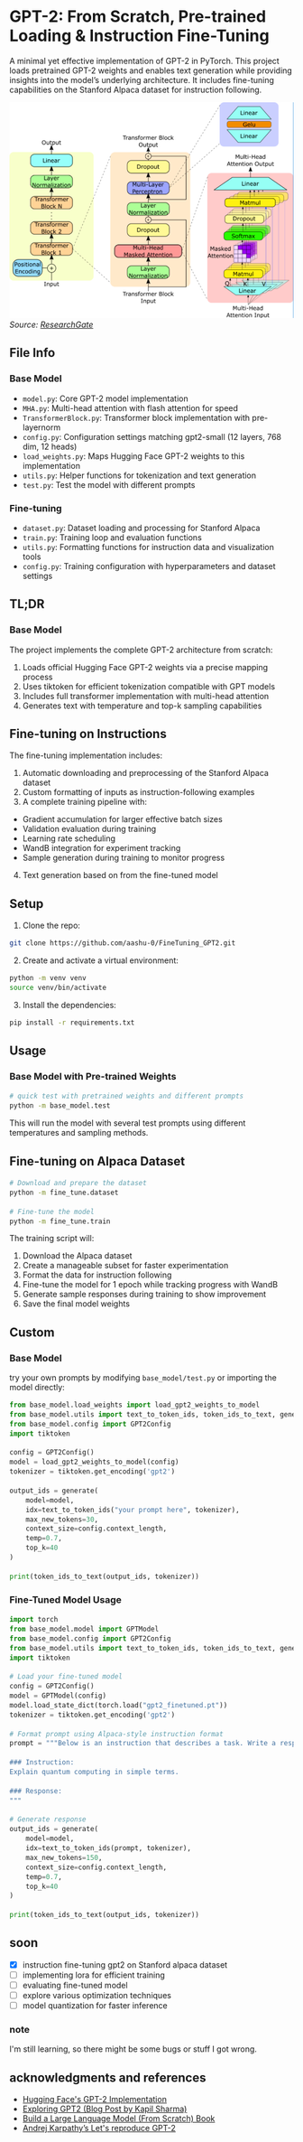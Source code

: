 # GPT-2: From Scratch, Pre-trained Loading & Instruction Fine-Tuning

A minimal yet effective implementation of GPT-2 in PyTorch. This project loads pretrained GPT-2 weights and enables text generation while providing insights into the model’s underlying architecture.
It includes fine-tuning capabilities on the Stanford Alpaca dataset for instruction following.

![GPT-2 Architecture](assets/image.png)  
*Source: [ResearchGate](https://www.researchgate.net/figure/GPT-2-model-architecture-The-GPT-2-model-contains-N-Transformer-decoder-blocks-as-shown_fig1_373352176)*

## File Info
### Base Model
- `model.py`: Core GPT-2 model implementation
- `MHA.py`: Multi-head attention with flash attention for speed
- `TransformerBlock.py`: Transformer block implementation with pre-layernorm
- `config.py`: Configuration settings matching gpt2-small (12 layers, 768 dim, 12 heads)
- `load_weights.py`: Maps Hugging Face GPT-2 weights to this implementation
- `utils.py`: Helper functions for tokenization and text generation
- `test.py`: Test the model with different prompts

### Fine-tuning
- `dataset.py`: Dataset loading and processing for Stanford Alpaca
- `train.py`: Training loop and evaluation functions
- `utils.py`: Formatting functions for instruction data and visualization tools
- `config.py`: Training configuration with hyperparameters and dataset settings
<!-- - `evaluate.py`: Evaluation function to evaluate model responses using BERTScore -->

## TL;DR
### Base Model
The project implements the complete GPT-2 architecture from scratch:

1. Loads official Hugging Face GPT-2 weights via a precise mapping process
2. Uses tiktoken for efficient tokenization compatible with GPT models
3. Includes full transformer implementation with multi-head attention
4. Generates text with temperature and top-k sampling capabilities

## Fine-tuning on Instructions
The fine-tuning implementation includes:

1. Automatic downloading and preprocessing of the Stanford Alpaca dataset
2. Custom formatting of inputs as instruction-following examples
3. A complete training pipeline with:
- Gradient accumulation for larger effective batch sizes
- Validation evaluation during training
- Learning rate scheduling
- WandB integration for experiment tracking
- Sample generation during training to monitor progress
4. Text generation based on from the fine-tuned model

## Setup

1. Clone the repo:
```bash
git clone https://github.com/aashu-0/FineTuning_GPT2.git
```

2. Create and activate a virtual environment:
```bash
python -m venv venv
source venv/bin/activate
```

3. Install the dependencies:
```bash
pip install -r requirements.txt
```

## Usage
### Base Model with Pre-trained Weights

```bash
# quick test with pretrained weights and different prompts
python -m base_model.test
```
This will run the model with several test prompts using different temperatures and sampling methods.

## Fine-tuning on Alpaca Dataset

```bash
# Download and prepare the dataset
python -m fine_tune.dataset

# Fine-tune the model
python -m fine_tune.train
```
The training script will:

1. Download the Alpaca dataset
2. Create a manageable subset for faster experimentation
3. Format the data for instruction following
4. Fine-tune the model for 1 epoch while tracking progress with WandB
5. Generate sample responses during training to show improvement
6. Save the final model weights


## Custom

### Base Model
try your own prompts by modifying `base_model/test.py` or importing the model directly:

```python
from base_model.load_weights import load_gpt2_weights_to_model
from base_model.utils import text_to_token_ids, token_ids_to_text, generate
from base_model.config import GPT2Config
import tiktoken

config = GPT2Config()
model = load_gpt2_weights_to_model(config)
tokenizer = tiktoken.get_encoding('gpt2')

output_ids = generate(
    model=model,
    idx=text_to_token_ids("your prompt here", tokenizer),
    max_new_tokens=30,
    context_size=config.context_length,
    temp=0.7,
    top_k=40
)

print(token_ids_to_text(output_ids, tokenizer))
```

### Fine-Tuned Model Usage
```python
import torch
from base_model.model import GPTModel
from base_model.config import GPT2Config
from base_model.utils import text_to_token_ids, token_ids_to_text, generate
import tiktoken

# Load your fine-tuned model
config = GPT2Config()
model = GPTModel(config)
model.load_state_dict(torch.load("gpt2_finetuned.pt"))
tokenizer = tiktoken.get_encoding('gpt2')

# Format prompt using Alpaca-style instruction format
prompt = """Below is an instruction that describes a task. Write a response that appropriately completes the request.

### Instruction:
Explain quantum computing in simple terms.

### Response:
"""

# Generate response
output_ids = generate(
    model=model,
    idx=text_to_token_ids(prompt, tokenizer),
    max_new_tokens=150,
    context_size=config.context_length,
    temp=0.7,
    top_k=40
)

print(token_ids_to_text(output_ids, tokenizer))
```

## soon
- [x] instruction fine-tuning gpt2 on Stanford alpaca dataset
- [ ] implementing lora for efficient training
- [ ] evaluating fine-tuned model
- [ ] explore various optimization techniques
- [ ] model quantization for faster inference

### note
I'm still learning, so there might be some bugs or stuff I got wrong.

## acknowledgments and references

- [Hugging Face's GPT-2 Implementation](https://huggingface.co/gpt2)
- [Exploring GPT2 (Blog Post by Kapil Sharma) ](https://www.kapilsharma.dev/posts/exploring-gpt2/)
- [Build a Large Language Model (From Scratch) Book](https://github.com/rasbt/LLMs-from-scratch)
- [Andrej Karpathy’s Let's reproduce GPT-2 ](https://youtu.be/l8pRSuU81PU?si=vELvndsmquwRzyB9)